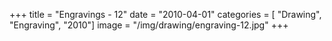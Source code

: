 +++
title = "Engravings - 12"
date = "2010-04-01"
categories = [ "Drawing", "Engraving", "2010"]
image = "/img/drawing/engraving-12.jpg"
+++

